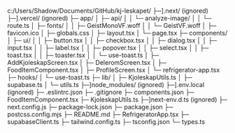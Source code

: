 c:/Users/Shadow/Documents/GitHub/kj-leskapet/
  ├─].next/ (ignored)
  ├─].vercel/ (ignored)
  ├─ app/
  │  ├─ api/
  │  │  └─ analyze-image/
  │  │     └─ route.ts
  │  ├─ fonts/
  │  │  ├─ GeistMonoVF.woff
  │  │  └─ GeistVF.woff
  │  ├─ favicon.ico
  │  ├─ globals.css
  │  ├─ layout.tsx
  │  └─ page.tsx
  ├─ components/
  │  ├─ ui/
  │  │  ├─ button.tsx
  │  │  ├─ checkbox.tsx
  │  │  ├─ dialog.tsx
  │  │  ├─ input.tsx
  │  │  ├─ label.tsx
  │  │  ├─ popover.tsx
  │  │  ├─ select.tsx
  │  │  ├─ toast.tsx
  │  │  ├─ toaster.tsx
  │  │  └─ use-toast.ts
  │  ├─ AddKjoleskapScreen.tsx
  │  ├─ DeleromScreen.tsx
  │  ├─ FoodItemComponent.tsx
  │  ├─ ProfileScreen.tsx
  │  └─ refrigerator-app.tsx
  ├─ hooks/
  │  └─ use-toast.ts
  ├─ lib/
  │  ├─ KjoleskapUtils.ts
  │  ├─ supabase.ts
  │  └─ utils.ts
  ├─]node_modules/ (ignored)
  ├─].env.local (ignored)
  ├─ .eslintrc.json
  ├─ .gitignore
  ├─ components.json
  ├─ FoodItemComponent.tsx
  ├─ KjoleskapUtils.ts
  ├─]next-env.d.ts (ignored)
  ├─ next.config.js
  ├─ package-lock.json
  ├─ package.json
  ├─ postcss.config.mjs
  ├─ README.md
  ├─ RefrigeratorApp.tsx
  ├─ supabaseClient.ts
  ├─ tailwind.config.ts
  ├─ tsconfig.json
  └─ types.ts
